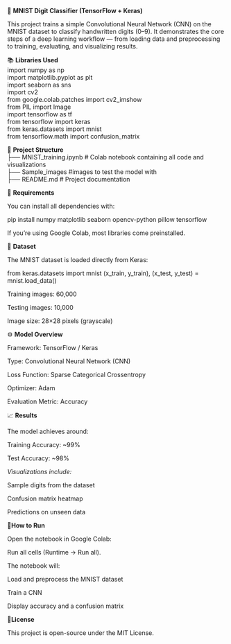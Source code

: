 🧠 **MNIST Digit Classifier (TensorFlow + Keras)**

This project trains a simple Convolutional Neural Network (CNN) on the MNIST dataset to classify handwritten digits (0–9).
It demonstrates the core steps of a deep learning workflow — from loading data and preprocessing to training, evaluating, and visualizing results.

📚 **Libraries Used** <br>
import numpy as np <br>
import matplotlib.pyplot as plt <br>
import seaborn as sns <br>
import cv2 <br>
from google.colab.patches import cv2_imshow <br>
from PIL import Image <br>
import tensorflow as tf <br>
from tensorflow import keras <br>
from keras.datasets import mnist <br>
from tensorflow.math import confusion_matrix <br>

📂 **Project Structure** <br>
├── MNIST_training.ipynb     # Colab notebook containing all code and visualizations <br>
├── Sample_images            #images to test the model with <br>
├── README.md                # Project documentation<br>

🧰 **Requirements**

You can install all dependencies with:

pip install numpy matplotlib seaborn opencv-python pillow tensorflow


If you’re using Google Colab, most libraries come preinstalled.

🧩 **Dataset**

The MNIST dataset is loaded directly from Keras:

from keras.datasets import mnist
(x_train, y_train), (x_test, y_test) = mnist.load_data()


Training images: 60,000

Testing images: 10,000

Image size: 28×28 pixels (grayscale)

⚙️ **Model Overview**

Framework: TensorFlow / Keras

Type: Convolutional Neural Network (CNN)

Loss Function: Sparse Categorical Crossentropy

Optimizer: Adam

Evaluation Metric: Accuracy

📈 **Results**

The model achieves around:

Training Accuracy: ~99%

Test Accuracy: ~98%

*Visualizations include:*

Sample digits from the dataset

Confusion matrix heatmap

Predictions on unseen data

🚀**How to Run**

Open the notebook in Google Colab:


Run all cells (Runtime → Run all).

The notebook will:

Load and preprocess the MNIST dataset

Train a CNN

Display accuracy and a confusion matrix

📜**License**

This project is open-source under the MIT License.
